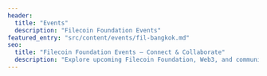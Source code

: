 ```yaml
---
header:
  title: "Events"
  description: "Filecoin Foundation Events"
featured_entry: "src/content/events/fil-bangkok.md"
seo:
  title: "Filecoin Foundation Events – Connect & Collaborate"
  description: "Explore upcoming Filecoin Foundation, Web3, and community events. Connect with community members worldwide to collaborate and innovate."
---
```

